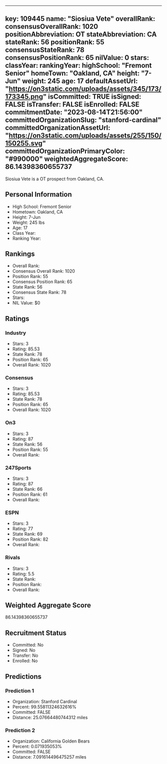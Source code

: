 ---
  key: 109445
  name: "Siosiua Vete"
  overallRank: 
  consensusOverallRank: 1020
  positionAbbreviation: OT
  stateAbbreviation: CA
  stateRank: 56
  positionRank: 55
  consensusStateRank: 78
  consensusPositionRank: 65
  nilValue: 0
  stars: 
  classYear: 
  rankingYear: 
  highSchool: "Fremont Senior"
  homeTown: "Oakland, CA"
  height: "7-Jun"
  weight: 245
  age: 17
  defaultAssetUrl: "https://on3static.com/uploads/assets/345/173/173345.png"
  isCommitted: TRUE
  isSigned: FALSE
  isTransfer: FALSE
  isEnrolled: FALSE
  commitmentDate: "2023-08-14T21:56:00"
  committedOrganizationSlug: "stanford-cardinal"
  committedOrganizationAssetUrl: "https://on3static.com/uploads/assets/255/150/150255.svg"
  committedOrganizationPrimaryColor: "#990000"
  weightedAggregateScore: 86.14398360655737
  ---
  
  Siosiua Vete is a OT prospect from Oakland, CA.
  
  ## Personal Information
  - High School: Fremont Senior
  - Hometown: Oakland, CA
  - Height: 7-Jun
  - Weight: 245 lbs
  - Age: 17
  - Class Year: 
  - Ranking Year: 
  
  ## Rankings
  - Overall Rank: 
  - Consensus Overall Rank: 1020
  - Position Rank: 55
  - Consensus Position Rank: 65
  - State Rank: 56
  - Consensus State Rank: 78
  - Stars: 
  - NIL Value: $0
  
  ## Ratings
  
  ### Industry
  - Stars: 3
  - Rating: 85.53
  - State Rank: 78
  - Position Rank: 65
  - Overall Rank: 1020
  
  ### Consensus
  - Stars: 3
  - Rating: 85.53
  - State Rank: 78
  - Position Rank: 65
  - Overall Rank: 1020
  
  ### On3
  - Stars: 3
  - Rating: 87
  - State Rank: 56
  - Position Rank: 55
  - Overall Rank: 
  
  ### 247Sports
  - Stars: 3
  - Rating: 87
  - State Rank: 66
  - Position Rank: 61
  - Overall Rank: 
  
  ### ESPN
  - Stars: 3
  - Rating: 77
  - State Rank: 69
  - Position Rank: 82
  - Overall Rank: 
  
  ### Rivals
  - Stars: 3
  - Rating: 5.5
  - State Rank: 
  - Position Rank: 
  - Overall Rank: 
  
  ## Weighted Aggregate Score
  86.14398360655737
  
  ## Recruitment Status
  - Committed: No
  - Signed: No
  - Transfer: No
  - Enrolled: No
  
  
  
  ## Predictions
  
  ### Prediction 1
  - Organization: Stanford Cardinal
  - Percent: 99.55811324632616%
  - Committed: FALSE
  - Distance: 25.07664480744312 miles
  
  ### Prediction 2
  - Organization: California Golden Bears
  - Percent: 0.071935053%
  - Committed: FALSE
  - Distance: 7.091614496475257 miles
  